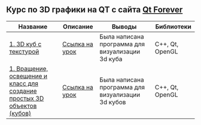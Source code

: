 ## Курс по 3D графики на QT c сайта [Qt Forever](https://www.youtube.com/channel/UCoD_FQ5PZW5LUKMGmfBPbew)

Название | Описание | Выводы | Библиотеки 
--- | --- | --- | --- 
[1. 3D куб с текстурой](https://github.com/Chularev/courses/tree/main/qt_3d_opengl/lesson_1) | [Ссылка на урок](https://www.youtube.com/watch?v=HgoKrrf4iks&list=PL-hrQhpTB95LKMbttX47vCsNeGbJQVz1-)  | Была написана программа для визуализации 3d куба | C++, Qt, OpenGL
[1. Вращение, освещение и класс для создание простых 3D объектов (кубов)](https://github.com/Chularev/courses/tree/main/qt_3d_opengl/lesson_2) | [Ссылка на урок](https://www.youtube.com/watch?v=Ww-aoNC8VQU&list=PL-hrQhpTB95LKMbttX47vCsNeGbJQVz1-&index=2)  | Была написана программа для визуализации 3d кубов | C++, Qt, OpenGL
